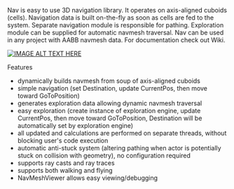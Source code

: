 Nav is easy to use 3D navigation library. It operates on axis-aligned cuboids (cells). Navigation data is built on-the-fly as soon as cells are fed to the system. Separate navigation module is responsible for pathing. Exploration module can be supplied for automatic navmesh traversal. Nav can be used in any project with AABB navmesh data.
For documentation check out Wiki.

[![IMAGE ALT TEXT HERE](https://img.youtube.com/vi/zTLo_vWpHo0/0.jpg)](https://www.youtube.com/watch?v=zTLo_vWpHo0)

Features
* dynamically builds navmesh from soup of axis-aligned cuboids
* simple navigation (set Destination, update CurrentPos, then move toward GoToPosition)
* generates exploration data allowing dynamic navmesh traversal
* easy exploration (create instance of exploration engine, update CurrentPos, then move toward GoToPosition, Destination will be automatically set by exploration engine)
* all updated and calculations are performed on separate threads, without blocking user's code execution
* automatic anti-stuck system (altering pathing when actor is potentially stuck on collision with geometry), no configuration required
* supports ray casts and ray traces
* supports both walking and flying
* NavMeshViewer allows easy viewing/debugging
